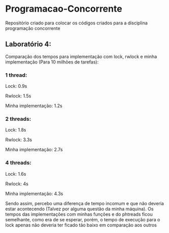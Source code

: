 # Programacao-Concorrente
Repositório criado para colocar os códigos criados para a disciplina programação concorrente

## Laboratório 4:
Comparação dos tempos para implementação com lock, rwlock e minha implementação (Para 10 milhões de tarefas):

### 1 thread:
Lock:                   0.9s

Rwlock:                 1.5s

Minha implementação:    1.2s

### 2 threads:
Lock:                   1.8s

Rwlock:                 3.3s

Minha implementação:    2.7s

### 4 threads:
Lock:                   1.6s

Rwlock:                 4s

Minha implementação:    4.3s



Sendo assim, percebo uma diferença de tempo incomum e que não deveria estar acontecendo (Talvez por alguma questão da minha máquina).
Os tempos das implementações com minhas funções e do phtreads ficou semelhante, como era de se esperar, porém, o tempo de execução para o
lock apenas não deveria ter ficado tão baixo em comparação aos outros
